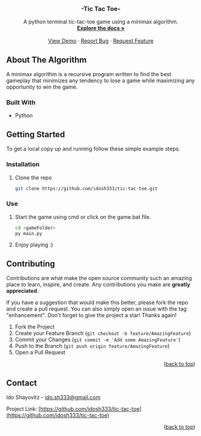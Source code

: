 <div id="top"></div>

<br />
<div align="center">
  <a href="https://github.com/idosh333/tic-tac-toe">
  </a>

<h3 align="center">-Tic Tac Toe-</h3>

  <p align="center">
    A python terminal tic-tac-toe game using a minimax algorithm.
    <br />
    <a href="https://github.com/idosh333/tic-tac-toe"><strong>Explore the docs »</strong></a>
    <br />
    <br />
    <a href="https://github.com/idosh333/tic-tac-toe">View Demo</a>
    ·
    <a href="https://github.com/idosh333/tic-tac-toe/issues">Report Bug</a>
    ·
    <a href="https://github.com/idosh333/tic-tac-toe/issues">Request Feature</a>
  </p>
</div>

<!-- ABOUT THE PROJECT -->

## About The Algorithm

A minimax algorithm is a recursive program written to find the best gameplay that minimizes any tendency
to lose a game while maximizing any opportunity to win the game.


### Built With

- Python


<!-- GETTING STARTED -->

## Getting Started

To get a local copy up and running follow these simple example steps.

### Installation

1. Clone the repo
   ```sh
   git clone https://github.com/idosh333/tic-tac-toe.git
   ```

### Use

1. Start the game using cmd or click on the game.bat file.
   ```sh
   cd <gameFolder>
   py main.py
   ```
2. Enjoy playing :)


<!-- CONTRIBUTING -->

## Contributing

Contributions are what make the open source community such an amazing place to learn, inspire, and create. Any contributions you make are **greatly appreciated**.

If you have a suggestion that would make this better, please fork the repo and create a pull request. You can also simply open an issue with the tag "enhancement".
Don't forget to give the project a star! Thanks again!

1. Fork the Project
2. Create your Feature Branch (`git checkout -b feature/AmazingFeature`)
3. Commit your Changes (`git commit -m 'Add some AmazingFeature'`)
4. Push to the Branch (`git push origin feature/AmazingFeature`)
5. Open a Pull Request

<p align="right">(<a href="#top">back to top</a>)</p>

<!-- CONTACT -->

## Contact

Ido Shayovitz - ido.sh333@gmail.com

Project Link: [https://github.com/idosh333/tic-tac-toe](https://github.com/idosh333/tic-tac-toe)

<p align="right">(<a href="#top">back to top</a>)</p>

<!-- MARKDOWN LINKS & IMAGES -->
<!-- https://www.markdownguide.org/basic-syntax/#reference-style-links -->

[contributors-shield]: https://img.shields.io/github/contributors/idosh333/tic-tac-toe.svg?style=for-the-badge
[contributors-url]: https://github.com/idosh333/tic-tac-toe/graphs/contributors
[forks-shield]: https://img.shields.io/github/forks/idosh333/tic-tac-toe.svg?style=for-the-badge
[forks-url]: https://github.com/idosh333/tic-tac-toe/network/members
[stars-shield]: https://img.shields.io/github/stars/idosh333/tic-tac-toe.svg?style=for-the-badge
[stars-url]: https://github.com/idosh333/tic-tac-toe/stargazers
[issues-shield]: https://img.shields.io/github/issues/idosh333/tic-tac-toe.svg?style=for-the-badge
[issues-url]: https://github.com/idosh333/tic-tac-toe/issues
[license-shield]: https://img.shields.io/github/license/idosh333/tic-tac-toe.svg?style=for-the-badge`
[license-url]: https://github.com/idosh333/tic-tac-toe/blob/master/LICENSE.txt
[linkedin-shield]: https://img.shields.io/badge/-LinkedIn-black.svg?style=for-the-badge&logo=linkedin&colorB=555
[linkedin-url]: https://linkedin.com/in/ido-shayovitz
[product-screenshot]: images/screenshot.png
[next.js]: https://img.shields.io/badge/next.js-000000?style=for-the-badge&logo=nextdotjs&logoColor=white
[next-url]: https://nextjs.org/
[react.js]: https://img.shields.io/badge/React-20232A?style=for-the-badge&logo=react&logoColor=61DAFB
[react-url]: https://reactjs.org/
[vue.js]: https://img.shields.io/badge/Vue.js-35495E?style=for-the-badge&logo=vuedotjs&logoColor=4FC08D
[vue-url]: https://vuejs.org/
[angular.io]: https://img.shields.io/badge/Angular-DD0031?style=for-the-badge&logo=angular&logoColor=white
[angular-url]: https://angular.io/
[svelte.dev]: https://img.shields.io/badge/Svelte-4A4A55?style=for-the-badge&logo=svelte&logoColor=FF3E00
[svelte-url]: https://svelte.dev/
[laravel.com]: https://img.shields.io/badge/Laravel-FF2D20?style=for-the-badge&logo=laravel&logoColor=white
[laravel-url]: https://laravel.com
[bootstrap.com]: https://img.shields.io/badge/Bootstrap-563D7C?style=for-the-badge&logo=bootstrap&logoColor=white
[bootstrap-url]: https://getbootstrap.com
[jquery.com]: https://img.shields.io/badge/jQuery-0769AD?style=for-the-badge&logo=jquery&logoColor=white
[jquery-url]: https://jquery.com
[node.js-url]: https://w7.pngwing.com/pngs/56/223/png-transparent-node-js-javascript-computer-icons-github-angle-text-logo-thumbnail.png
